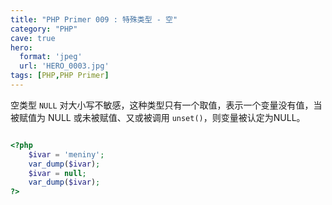 ```yaml
---
title: "PHP Primer 009 : 特殊类型 - 空"
category: "PHP"
cave: true
hero:
  format: 'jpeg'
  url: 'HERO_0003.jpg'
tags: [PHP,PHP Primer]
---
```

空类型 `NULL` 对大小写不敏感，这种类型只有一个取值，表示一个变量没有值，当被赋值为 NULL 或未被赋值、又或被调用 `unset()`，则变量被认定为NULL。

```php

<?php
	$ivar = 'meniny';
	var_dump($ivar);
	$ivar = null;
	var_dump($ivar);
?>

```






